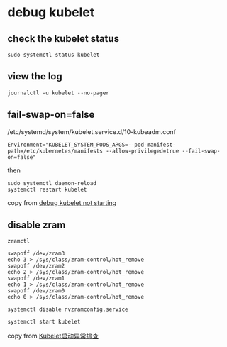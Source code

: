 # debug kubelet

## check the kubelet status

``` shell
sudo systemctl status kubelet
```

## view the log

```
journalctl -u kubelet --no-pager
```

## fail-swap-on=false

/etc/systemd/system/kubelet.service.d/10-kubeadm.conf
```
Environment="KUBELET_SYSTEM_PODS_ARGS=--pod-manifest-path=/etc/kubernetes/manifests --allow-privileged=true --fail-swap-on=false"
```
then

``` shell
sudo systemctl daemon-reload
systemctl restart kubelet
```

copy from [debug kubelet not starting](https://serverfault.com/questions/877136/debug-kubelet-not-starting)

## disable zram

``` shell
zramctl

swapoff /dev/zram3
echo 3 > /sys/class/zram-control/hot_remove
swapoff /dev/zram2
echo 2 > /sys/class/zram-control/hot_remove
swapoff /dev/zram1
echo 1 > /sys/class/zram-control/hot_remove
swapoff /dev/zram0
echo 0 > /sys/class/zram-control/hot_remove

systemctl disable nvzramconfig.service

systemctl start kubelet
```
copy from [Kubelet启动异常排查](https://cloud-atlas.readthedocs.io/zh_CN/latest/kubernetes/debug/kubelet_start_fail.html)
